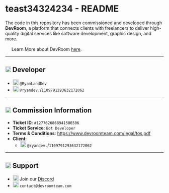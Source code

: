 # teast34324234 - README

The code in this repository has been commissioned and developed through **DevRoom**, a platform that connects clients with freelancers to deliver high-quality digital services like software development, graphic design, and more.

<img src="https://devroomteam.com/favicon.ico" width="16" height="16" /> Learn More about DevRoom [here](https://www.devroomteam.com).

---

## <img src="https://static-00.iconduck.com/assets.00/hammer-and-wrench-emoji-1024x973-wnpneneu.png" width="18" height="18" /> Developer

- <img src="https://i.imgur.com/it0eEnZ_d.webp?maxwidth=32&fidelity=grand" width="18" height="18" /> `@RyanLandDev`
- <img src="https://cdn.prod.website-files.com/6257adef93867e50d84d30e2/66e278299a53f5bf88615e90_Symbol.svg" width="18" height="18" /> `@ryandev.`/`1109791293632172062`
  
---

## <img src="https://images.emojiterra.com/microsoft/fluent-emoji/15.1/1024px/1f9fe_flat.png" width="18" height="18" /> Commission Information
- **Ticket ID**: `#1277626868941586506`
- **Ticket Service**: `Bot Developer`
- **Terms & Conditions**: https://www.devroomteam.com/legal/tos.pdf
- **Client**:  
  - <img src="https://cdn.prod.website-files.com/6257adef93867e50d84d30e2/66e278299a53f5bf88615e90_Symbol.svg" width="18" height="18" />  `@ryandev.`/`1109791293632172062`

---

## <img src="https://em-content.zobj.net/source/twitter/53/black-question-mark-ornament_2753.png" width="18" height="18" /> Support
- <img src="https://cdn.prod.website-files.com/6257adef93867e50d84d30e2/66e278299a53f5bf88615e90_Symbol.svg" width="18" height="18" /> Join our [Discord](https://discord.gg/devroom)
- <img src="https://em-content.zobj.net/source/twitter/103/e-mail-symbol_1f4e7.png" width="18" height="18" /> `contact@devroomteam.com`